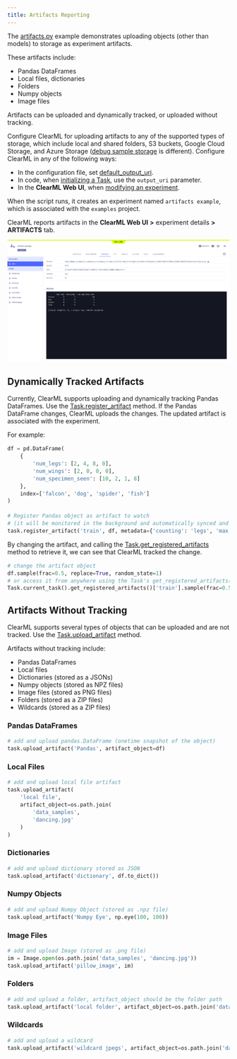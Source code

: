 ```yaml
---
title: Artifacts Reporting
---
```


The [artifacts.py](https://github.com/allegroai/clearml/blob/master/examples/reporting/artifacts.py) example demonstrates 
uploading objects (other than models) to storage as experiment artifacts. 

These artifacts include: 
* Pandas DataFrames 
* Local files, dictionaries
* Folders
* Numpy objects
* Image files
  
Artifacts can be uploaded and dynamically tracked, or uploaded without tracking. 

Configure ClearML for uploading artifacts to any of the supported types of storage, which include local and shared folders, 
S3 buckets, Google Cloud Storage, and Azure Storage ([debug sample storage](../../references/sdk/logger.md#set_default_upload_destination) 
is different). Configure ClearML in any of the following ways:

* In the configuration file, set [default_output_uri](../../configs/clearml_conf.md#config_default_output_uri).
* In code, when [initializing a Task](../../references/sdk/task.md#taskinit), use the `output_uri` parameter.
* In the **ClearML Web UI**, when [modifying an experiment](../../webapp/webapp_exp_tuning.md#output-destination).

When the script runs, it creates an experiment named `artifacts example`, which is associated with the `examples` project. 

ClearML reports artifacts in the **ClearML Web UI** **>** experiment details **>** **ARTIFACTS** tab.

![image](../../img/examples_reporting_03.png)

## Dynamically Tracked Artifacts

Currently, ClearML supports uploading and dynamically tracking Pandas DataFrames. Use the [Task.register_artifact](../../references/sdk/task.md#register_artifact)
method. If the Pandas DataFrame changes, ClearML uploads the changes. The updated artifact is associated with the experiment.

For example:

```python
df = pd.DataFrame(
    {
        'num_legs': [2, 4, 8, 0],
        'num_wings': [2, 0, 0, 0],
        'num_specimen_seen': [10, 2, 1, 8]
    },
    index=['falcon', 'dog', 'spider', 'fish']
)

# Register Pandas object as artifact to watch
# (it will be monitored in the background and automatically synced and uploaded)
task.register_artifact('train', df, metadata={'counting': 'legs', 'max legs': 69}))
```

By changing the artifact, and calling the [Task.get_registered_artifacts](../../references/sdk/task.md#get_registered_artifacts) 
method to retrieve it, we can see that ClearML tracked the change.

```python
# change the artifact object
df.sample(frac=0.5, replace=True, random_state=1)
# or access it from anywhere using the Task's get_registered_artifacts()
Task.current_task().get_registered_artifacts()['train'].sample(frac=0.5, replace=True, random_state=1)
```

## Artifacts Without Tracking

ClearML supports several types of objects that can be uploaded and are not tracked. Use the [Task.upload_artifact](../../references/sdk/task.md#upload_artifact) 
method. 

Artifacts without tracking include:

* Pandas DataFrames
* Local files
* Dictionaries (stored as a JSONs)
* Numpy objects (stored as NPZ files)
* Image files (stored as PNG files)
* Folders (stored as a ZIP files)
* Wildcards (stored as a ZIP files)

### Pandas DataFrames
```python
# add and upload pandas.DataFrame (onetime snapshot of the object)
task.upload_artifact('Pandas', artifact_object=df)
```

### Local Files

```python
# add and upload local file artifact
task.upload_artifact(
    'local file', 
    artifact_object=os.path.join(
        'data_samples',
        'dancing.jpg'
    )
)
```

### Dictionaries
```python
# add and upload dictionary stored as JSON
task.upload_artifact('dictionary', df.to_dict())
```
    
### Numpy Objects
```python
# add and upload Numpy Object (stored as .npz file)
task.upload_artifact('Numpy Eye', np.eye(100, 100))
```
    
### Image Files
```python
# add and upload Image (stored as .png file)
im = Image.open(os.path.join('data_samples', 'dancing.jpg'))
task.upload_artifact('pillow_image', im)
```
    
### Folders
```python
# add and upload a folder, artifact_object should be the folder path
task.upload_artifact('local folder', artifact_object=os.path.join('data_samples'))
```

### Wildcards
```python
# add and upload a wildcard
task.upload_artifact('wildcard jpegs', artifact_object=os.path.join('data_samples', '*.jpg'))
```
    
